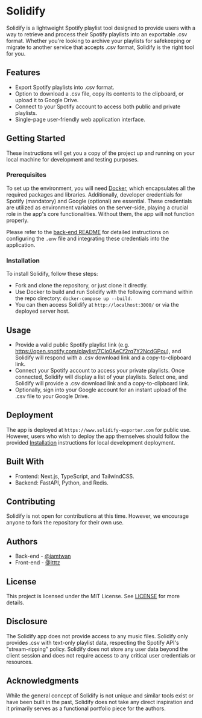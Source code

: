 # Solidify

Solidify is a lightweight Spotify playlist tool designed to provide users with a way to retrieve and process their Spotify playlists into an exportable .csv format. Whether you're looking to archive your playlists for safekeeping or migrate to another service that accepts .csv format, Solidify is the right tool for you.

## Features

- Export Spotify playlists into .csv format.
- Option to download a .csv file, copy its contents to the clipboard, or upload it to Google Drive.
- Connect to your Spotify account to access both public and private playlists.
- Single-page user-friendly web application interface.

## Getting Started

These instructions will get you a copy of the project up and running on your local machine for development and testing purposes.

### Prerequisites

To set up the environment, you will need [Docker](https://www.docker.com/), which encapsulates all the required packages and libraries. Additionally, developer credentials for Spotify (mandatory) and Google (optional) are essential. These credentials are utilized as environment variables on the server-side, playing a crucial role in the app's core functionalities. Without them, the app will not function properly.

Please refer to the [back-end README](https://github.com/iamtwan/solidify/blob/main/backend/README.md#environment-configuration) for detailed instructions on configuring the `.env` file and integrating these credentials into the application.

### Installation

To install Solidify, follow these steps:

- Fork and clone the repository, or just clone it directly.
- Use Docker to build and run Solidify with the following command within the repo directory: `docker-compose up --build`.
- You can then access Solidify at `http://localhost:3000/` or via the deployed server host.

## Usage

- Provide a valid public Spotify playlist link (e.g. https://open.spotify.com/playlist/7Clo0AeCf2rq7Y2NcdGPou), and Solidify will respond with a .csv download link and a copy-to-clipboard link.
- Connect your Spotify account to access your private playlists. Once connected, Solidify will display a list of your playlists. Select one, and Solidify will provide a .csv download link and a copy-to-clipboard link.
- Optionally, sign into your Google account for an instant upload of the .csv file to your Google Drive.

## Deployment

The app is deployed at `https://www.solidify-exporter.com` for public use. However, users who wish to deploy the app themselves should follow the provided [Installation](https://github.com/iamtwan/solidify#installation) instructions for local development deployment.

## Built With

- Frontend: Next.js, TypeScript, and TailwindCSS.
- Backend: FastAPI, Python, and Redis.

## Contributing

Solidify is not open for contributions at this time. However, we encourage anyone to fork the repository for their own use.

## Authors

- Back-end - [@iamtwan](https://github.com/iamtwan)
- Front-end - [@Itttz](https://github.com/Itttz)

## License

This project is licensed under the MIT License. See [LICENSE](LICENSE) for more details.

## Disclosure

The Solidify app does not provide access to any music files. Solidify only provides .csv with text-only playlist data, respecting the Spotify API's "stream-ripping" policy. Solidify does not store any user data beyond the client session and does not require access to any critical user credentials or resources.

## Acknowledgments

While the general concept of Solidify is not unique and similar tools exist or have been built in the past, Solidify does not take any direct inspiration and it primarily serves as a functional portfolio piece for the authors.
